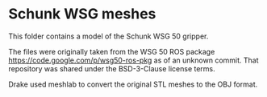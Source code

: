 # Schunk WSG meshes

This folder contains a model of the Schunk WSG 50 gripper.

The files were originally taken from the WSG 50 ROS package
https://code.google.com/p/wsg50-ros-pkg as of an unknown commit.
That repository was shared under the BSD-3-Clause license terms.

Drake used meshlab to convert the original STL meshes to the OBJ format.

